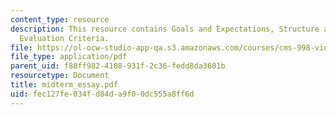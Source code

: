 ```yaml
---
content_type: resource
description: This resource contains Goals and Expectations, Structure and Submission,
  Evaluation Criteria.
file: https://ol-ocw-studio-app-qa.s3.amazonaws.com/courses/cms-998-videogame-theory-and-analysis-fall-2006/fec127fe034fd84da9f00dc555a8ff6d_midterm_essay.pdf
file_type: application/pdf
parent_uid: f88ff982-4108-931f-2c36-fedd8da3601b
resourcetype: Document
title: midterm_essay.pdf
uid: fec127fe-034f-d84d-a9f0-0dc555a8ff6d
---
```

